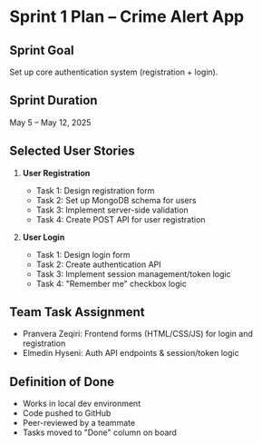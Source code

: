 # Sprint 1 Plan – Crime Alert App

## Sprint Goal
Set up core authentication system (registration + login).

## Sprint Duration
May 5 – May 12, 2025

## Selected User Stories

1. **User Registration**
   - Task 1: Design registration form
   - Task 2: Set up MongoDB schema for users
   - Task 3: Implement server-side validation
   - Task 4: Create POST API for user registration

2. **User Login**
   - Task 1: Design login form
   - Task 2: Create authentication API
   - Task 3: Implement session management/token logic
   - Task 4: "Remember me" checkbox logic

## Team Task Assignment
- Pranvera Zeqiri: Frontend forms (HTML/CSS/JS) for login and registration
- Elmedin Hyseni: Auth API endpoints & session/token logic

## Definition of Done
- Works in local dev environment  
- Code pushed to GitHub  
- Peer-reviewed by a teammate  
- Tasks moved to "Done" column on board  
